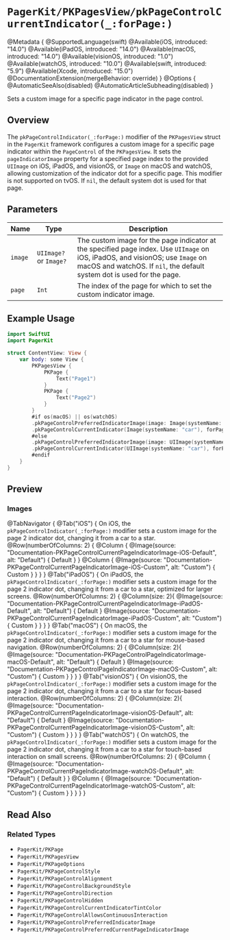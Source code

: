 # ``PagerKit/PKPagesView/pkPageControlCurrentIndicator(_:forPage:)``

@Metadata {
    @SupportedLanguage(swift)
    @Available(iOS, introduced: "14.0")
    @Available(iPadOS, introduced: "14.0")
    @Available(macOS, introduced: "14.0")
    @Available(visionOS, introduced: "1.0")
    @Available(watchOS, introduced: "10.0")
    @Available(swift, introduced: "5.9")
    @Available(Xcode, introduced: "15.0")
    @DocumentationExtension(mergeBehavior: override)
}
@Options {
    @AutomaticSeeAlso(disabled)
    @AutomaticArticleSubheading(disabled)
}

Sets a custom image for a specific page indicator in the page control.

## Overview

The `pkPageControlIndicator(_:forPage:)` modifier of the `PKPagesView` struct in the `PagerKit` framework configures a custom image for a specific page indicator within the `PageControl` of the `PKPagesView`. It sets the `pageIndicatorImage` property for a specified page index to the provided `UIImage` on iOS, iPadOS, and visionOS, or `Image` on macOS and watchOS, allowing customization of the indicator dot for a specific page. This modifier is not supported on tvOS. If `nil`, the default system dot is used for that page.

## Parameters

| Name | Type | Description |
|------|------|-------------|
| `image` | `UIImage?` or `Image?` | The custom image for the page indicator at the specified page index. Use `UIImage` on iOS, iPadOS, and visionOS; use `Image` on macOS and watchOS. If `nil`, the default system dot is used for the page. |
| `page` | `Int` | The index of the page for which to set the custom indicator image. |

## Example Usage

```swift
import SwiftUI
import PagerKit

struct ContentView: View {
    var body: some View {
        PKPagesView {
            PKPage {
                Text("Page1")
            }
            PKPage {
                Text("Page2")
            }
        }
        #if os(macOS) || os(watchOS)
        .pkPageControlPreferredIndicatorImage(image: Image(systemName: "star"))
        .pkPageControlCurrentIndicator(Image(systemName: "car"), forPage: 1)
        #else
        .pkPageControlPreferredIndicatorImage(image: UIImage(systemName: "star"))
        .pkPageControlCurrentIndicator(UIImage(systemName: "car"), forPage: 1)
        #endif
    }
}
```

## Preview

### Images

@TabNavigator {
    @Tab("iOS") {
        On iOS, the `pkPageControlIndicator(_:forPage:)` modifier sets a custom image for the page 2 indicator dot, changing it from a car to a star.
        @Row(numberOfColumns: 2) {
            @Column {
                @Image(source: "Documentation-PKPageControlCurrentPageIndicatorImage-iOS-Default", alt: "Default") {
                    Default
                }
            }
            @Column {
                @Image(source: "Documentation-PKPageControlCurrentPageIndicatorImage-iOS-Custom", alt: "Custom") {
                    Custom
                }
            }
        }
    }
    @Tab("iPadOS") {
        On iPadOS, the `pkPageControlIndicator(_:forPage:)` modifier sets a custom image for the page 2 indicator dot, changing it from a car to a star, optimized for larger screens.
        @Row(numberOfColumns: 2) {
            @Column(size: 2){
                @Image(source: "Documentation-PKPageControlCurrentPageIndicatorImage-iPadOS-Default", alt: "Default") {
                    Default
                }
                @Image(source: "Documentation-PKPageControlCurrentPageIndicatorImage-iPadOS-Custom", alt: "Custom") {
                    Custom
                }
            }
        }
    }
    @Tab("macOS") {
        On macOS, the `pkPageControlIndicator(_:forPage:)` modifier sets a custom image for the page 2 indicator dot, changing it from a car to a star for mouse-based navigation.
        @Row(numberOfColumns: 2) {
            @Column(size: 2){
                @Image(source: "Documentation-PKPageControlPageIndicatorImage-macOS-Default", alt: "Default") {
                    Default
                }
                @Image(source: "Documentation-PKPageControlPageIndicatorImage-macOS-Custom", alt: "Custom") {
                    Custom
                }
            }
        }
    }
    @Tab("visionOS") {
        On visionOS, the `pkPageControlIndicator(_:forPage:)` modifier sets a custom image for the page 2 indicator dot, changing it from a car to a star for focus-based interaction.
        @Row(numberOfColumns: 2) {
            @Column(size: 2){
                @Image(source: "Documentation-PKPageControlCurrentPageIndicatorImage-visionOS-Default", alt: "Default") {
                    Default
                }
                @Image(source: "Documentation-PKPageControlCurrentPageIndicatorImage-visionOS-Custom", alt: "Custom") {
                    Custom
                }
            }
        }
    }
    @Tab("watchOS") {
        On watchOS, the `pkPageControlIndicator(_:forPage:)` modifier sets a custom image for the page 2 indicator dot, changing it from a car to a star for touch-based interaction on small screens.
        @Row(numberOfColumns: 2) {
            @Column {
                @Image(source: "Documentation-PKPageControlCurrentPageIndicatorImage-watchOS-Default", alt: "Default") {
                    Default
                }
            }
            @Column {
                @Image(source: "Documentation-PKPageControlCurrentPageIndicatorImage-watchOS-Custom", alt: "Custom") {
                    Custom
                }
            }
        }
    }
}

## Read Also

### Related Types
- ``PagerKit/PKPage``
- ``PagerKit/PKPagesView``
- ``PagerKit/PKPageOptions``
- ``PagerKit/PKPageControlStyle``
- ``PagerKit/PKPageControlAlignment``
- ``PagerKit/PKPageControlBackgroundStyle``
- ``PagerKit/PKPageControlDirection``
- ``PagerKit/PKPageControlHidden``
- ``PagerKit/PKPageControlCurrentIndicatorTintColor``
- ``PagerKit/PKPageControlAllowsContinuousInteraction``
- ``PagerKit/PKPageControlPreferredIndicatorImage``
- ``PagerKit/PKPageControlPreferredCurrentPageIndicatorImage``
